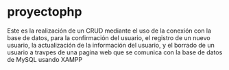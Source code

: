 # proyectophp
 Este es la realización de un CRUD mediante el uso de la conexión con la base de datos, para la confirmación del usuario, el registro de un nuevo usuario, la actualización de la información del usuario, y el borrado de un usuario a travpes de una pagina web que se comunica con la base de datos de MySQL usando XAMPP
